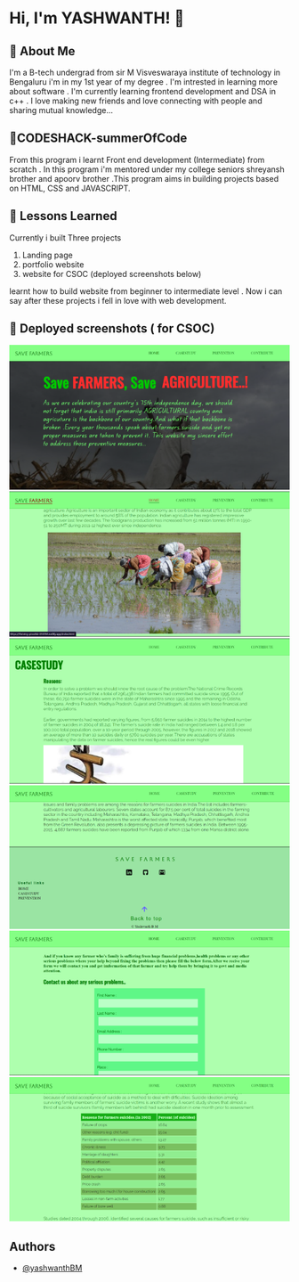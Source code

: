 # Hi, I'm YASHWANTH! 👋



## 🚀 About Me
I'm a B-tech undergrad from sir M 
Visveswaraya institute of technology in Bengaluru
i'm in my 1st year of my degree . I'm intrested
in learning more about software . I'm currently
learning frontend development and DSA in c++
. I love making new friends and love connecting with 
people and sharing mutual knowledge...
##  🚀CODESHACK-summerOfCode

From this program i learnt Front end development (Intermediate)
from scratch . In this program i'm mentored under 
my college seniors shreyansh brother and apoorv brother
.This program aims in building projects based on 
HTML, CSS and JAVASCRIPT.
## 🚀 Lessons Learned

Currently i built Three projects  
1. Landing page  
2. portfolio website
3. website for CSOC (deployed screenshots below)
  
 learnt how to 
build website from beginner to intermediate level
. Now i can say after these projects i fell in love with web development. 

## 🚀 Deployed screenshots ( for CSOC)  
![Logo](https://github.com/yashwanth-gh/codeshack-summer-of-code/blob/main/CSOC-2k22/screenshots/home.png)
![Logo](https://github.com/yashwanth-gh/codeshack-summer-of-code/blob/main/CSOC-2k22/screenshots/home2.png)
![Logo](https://github.com/yashwanth-gh/codeshack-summer-of-code/blob/main/CSOC-2k22/screenshots/casestudy.png)
![Logo](https://github.com/yashwanth-gh/codeshack-summer-of-code/blob/main/CSOC-2k22/screenshots/footer.png)
![Logo](https://github.com/yashwanth-gh/codeshack-summer-of-code/blob/main/CSOC-2k22/screenshots/form.png)
![Logo](https://github.com/yashwanth-gh/codeshack-summer-of-code/blob/main/CSOC-2k22/screenshots/table.png)  

## Authors

- [@yashwanthBM](https://www.github.com/yashwanth-gh)
